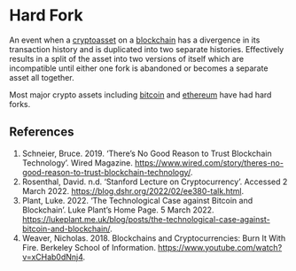 # Hard Fork
An event when a [cryptoasset](cryptoasset.md) on a [blockchain](blockchain.md) has a divergence in its transaction history and is duplicated into two separate histories. Effectively results in a split of the asset into two versions of itself which are incompatible until either one fork is abandoned or becomes a separate asset all together. 

Most major crypto assets including [bitcoin](bitcoin.md) and [ethereum](ethereum.md) have had hard forks.

## References
1. Schneier, Bruce. 2019. ‘There’s No Good Reason to Trust Blockchain Technology’. Wired Magazine. https://www.wired.com/story/theres-no-good-reason-to-trust-blockchain-technology/.
1. Rosenthal, David. n.d. ‘Stanford Lecture on Cryptocurrency’. Accessed 2 March 2022. https://blog.dshr.org/2022/02/ee380-talk.html.
1. Plant, Luke. 2022. ‘The Technological Case against Bitcoin and Blockchain’. Luke Plant’s Home Page. 5 March 2022. https://lukeplant.me.uk/blog/posts/the-technological-case-against-bitcoin-and-blockchain/.
1. Weaver, Nicholas. 2018. Blockchains and Cryptocurrencies: Burn It With Fire. Berkeley School of Information. https://www.youtube.com/watch?v=xCHab0dNnj4.